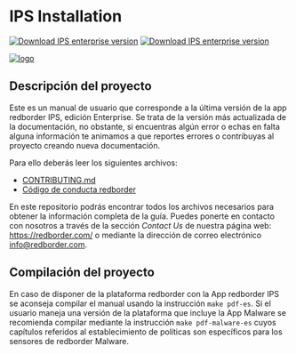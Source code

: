 # IPS Installation

[![Download IPS enterprise version](https://img.shields.io/badge/PDF-IPS--v1.1-0--red.svg)](https://github.com/redBorder/doc-ips-installation/releases/download/1.1-0/redBorder_IPS-3-Guia_de_instalacion-es-ES.pdf)
[![Download IPS enterprise version](https://img.shields.io/badge/PDF-Malware--v1.1-0--red.svg)](https://github.com/redBorder/doc-ips-installation/releases/download/1.1-0/redBorder_IPS-3-Guia_de_instalacion-malware-es-ES.pdf)

[![logo](https://redborder.com/media/download/553)](https://redborder.com/trial)

## Descripción del proyecto
Este es un manual de usuario que corresponde a la última versión de la app redborder IPS, edición Enterprise.
Se trata de la versión más actualizada de la documentación, no obstante, si encuentras algún error o echas en
falta alguna información te animamos a que reportes errores o contribuyas al proyecto creando nueva documentación.

Para ello deberás leer los siguientes archivos:

+ [CONTRIBUTING.md](CONTRIBUTING.md)
+ [Código de conducta redborder](codigo_conducta.md)

En este repositorio podrás encontrar todos los archivos necesarios para obtener la información completa de la guía.
Puedes ponerte en contacto con nosotros a través de la sección *Contact Us* de nuestra página web:
https://redborder.com/ o mediante la dirección de correo electrónico info@redborder.com.

## Compilación del proyecto
En caso de disponer de la plataforma redborder con la App redborder IPS se aconseja compilar el manual usando la instrucción `make pdf-es`.
Si el usuario maneja una versión de la plataforma que incluye la App Malware se recomienda compilar mediante la instrucción `make pdf-malware-es` cuyos capítulos referidos al establecimiento de políticas son específicos para los sensores de redborder Malware.
